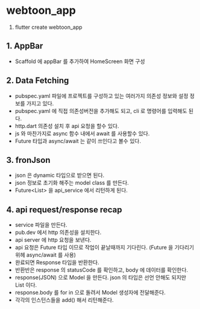 # webtoon_app

1. flutter create webtoon_app

## 1. AppBar

- Scaffold 에 appBar 를 추가하여 HomeScreen 화면 구성

## 2. Data Fetching

- pubspec.yaml 파일에 프로젝트를 구성하고 있는 여러가지 의존성 정보와 설정 정보를 가지고 있다.
- pubspec.yaml 에 직접 의존성버전을 추가해도 되고, cli 로 명령어를 입력해도 된다.
- http.dart 의존성 설치 후 api 요청을 할수 있다.
- js 와 마찬가지로 async 함수 내에서 await 를 사용할수 있다.
- Future 타입과 async/await 는 같이 쓰인다고 볼수 있다.

## 3. fronJson

- json 은 dynamic 타입으로 받으면 된다.
- json 정보로 초기화 해주는 model class 를 만든다.
- Future<List<WebtoonModel>> 을 api_service 에서 리턴하게 된다.

## 4. api request/response recap

- service 파일을 만든다.
- pub.dev 에서 http 의존성을 설치한다.
- api server 에 http 요청을 보낸다.
- api 요청은 Future 타입 이므로 작업이 끝날때까지 기다린다. (Future 을 기다리기위헤 async/await 를 사용)
- 완료되면 Response 타입을 반환한다.
- 반환반은 response 의 statusCode 를 확인하고, body 에 데이터를 확인한다.
- response(JSON) 으로 Model 을 만든다. json 의 타입은 선언 안해도 되지만 List<dynamic> 이다.
- response.body 를 for in 으로 돌려서 Model 생성자에 전달해준다.
- 각각의 인스턴스들을 add() 해서 리턴해준다.